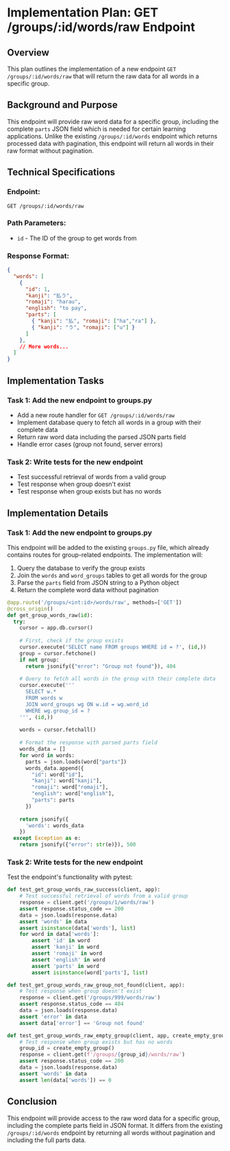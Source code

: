 # Implementation Plan: GET /groups/:id/words/raw Endpoint

## Overview
This plan outlines the implementation of a new endpoint `GET /groups/:id/words/raw` that will return the raw data for all words in a specific group.

## Background and Purpose
This endpoint will provide raw word data for a specific group, including the complete `parts` JSON field which is needed for certain learning applications. Unlike the existing `/groups/:id/words` endpoint which returns processed data with pagination, this endpoint will return all words in their raw format without pagination.

## Technical Specifications

### Endpoint:
```
GET /groups/:id/words/raw
```

### Path Parameters:
- `id` - The ID of the group to get words from

### Response Format:
```json
{
  "words": [
    {
      "id": 1,
      "kanji": "払う",
      "romaji": "harau",
      "english": "to pay",
      "parts": [
        { "kanji": "払", "romaji": ["ha","ra"] },
        { "kanji": "う", "romaji": ["u"] }
      ]
    },
    // More words...
  ]
}
```

## Implementation Tasks

### Task 1: Add the new endpoint to groups.py
- Add a new route handler for `GET /groups/:id/words/raw`
- Implement database query to fetch all words in a group with their complete data
- Return raw word data including the parsed JSON parts field
- Handle error cases (group not found, server errors)

### Task 2: Write tests for the new endpoint
- Test successful retrieval of words from a valid group
- Test response when group doesn't exist
- Test response when group exists but has no words

## Implementation Details

### Task 1: Add the new endpoint to groups.py
This endpoint will be added to the existing `groups.py` file, which already contains routes for group-related endpoints. The implementation will:

1. Query the database to verify the group exists
2. Join the `words` and `word_groups` tables to get all words for the group
3. Parse the `parts` field from JSON string to a Python object
4. Return the complete word data without pagination

```python
@app.route('/groups/<int:id>/words/raw', methods=['GET'])
@cross_origin()
def get_group_words_raw(id):
  try:
    cursor = app.db.cursor()
    
    # First, check if the group exists
    cursor.execute('SELECT name FROM groups WHERE id = ?', (id,))
    group = cursor.fetchone()
    if not group:
      return jsonify({"error": "Group not found"}), 404
    
    # Query to fetch all words in the group with their complete data
    cursor.execute('''
      SELECT w.*
      FROM words w
      JOIN word_groups wg ON w.id = wg.word_id
      WHERE wg.group_id = ?
    ''', (id,))
    
    words = cursor.fetchall()
    
    # Format the response with parsed parts field
    words_data = []
    for word in words:
      parts = json.loads(word["parts"])
      words_data.append({
        "id": word["id"],
        "kanji": word["kanji"],
        "romaji": word["romaji"],
        "english": word["english"],
        "parts": parts
      })
    
    return jsonify({
      'words': words_data
    })
  except Exception as e:
    return jsonify({"error": str(e)}), 500
```

### Task 2: Write tests for the new endpoint
Test the endpoint's functionality with pytest:

```python
def test_get_group_words_raw_success(client, app):
    # Test successful retrieval of words from a valid group
    response = client.get('/groups/1/words/raw')
    assert response.status_code == 200
    data = json.loads(response.data)
    assert 'words' in data
    assert isinstance(data['words'], list)
    for word in data['words']:
        assert 'id' in word
        assert 'kanji' in word
        assert 'romaji' in word
        assert 'english' in word
        assert 'parts' in word
        assert isinstance(word['parts'], list)

def test_get_group_words_raw_group_not_found(client, app):
    # Test response when group doesn't exist
    response = client.get('/groups/999/words/raw')
    assert response.status_code == 404
    data = json.loads(response.data)
    assert 'error' in data
    assert data['error'] == 'Group not found'

def test_get_group_words_raw_empty_group(client, app, create_empty_group):
    # Test response when group exists but has no words
    group_id = create_empty_group()
    response = client.get(f'/groups/{group_id}/words/raw')
    assert response.status_code == 200
    data = json.loads(response.data)
    assert 'words' in data
    assert len(data['words']) == 0
```

## Conclusion
This endpoint will provide access to the raw word data for a specific group, including the complete parts field in JSON format. It differs from the existing `/groups/:id/words` endpoint by returning all words without pagination and including the full parts data.
